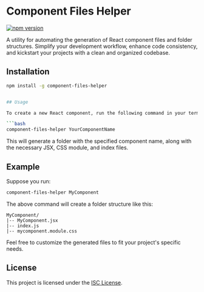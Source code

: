 # Component Files Helper


[![npm version](https://img.shields.io/npm/v/component-files-helper.svg)](https://www.npmjs.com/package/component-files-helper)

A utility for automating the generation of React component files and folder structures. Simplify your development workflow, enhance code consistency, and kickstart your projects with a clean and organized codebase.

## Installation

```bash
npm install -g component-files-helper


## Usage

To create a new React component, run the following command in your terminal:

```bash
component-files-helper YourComponentName
```

This will generate a folder with the specified component name, along with the necessary JSX, CSS module, and index files.

## Example

Suppose you run:

```bash
component-files-helper MyComponent
```

The above command will create a folder structure like this:

```
MyComponent/
|-- MyComponent.jsx
|-- index.js
|-- mycomponent.module.css
```

Feel free to customize the generated files to fit your project's specific needs.

## License

This project is licensed under the [ISC License](LICENSE).
